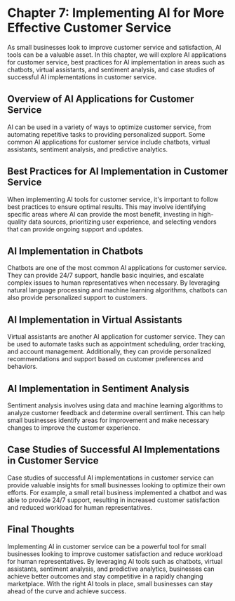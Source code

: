 Chapter 7: Implementing AI for More Effective Customer Service
==============================================================

As small businesses look to improve customer service and satisfaction, AI tools can be a valuable asset. In this chapter, we will explore AI applications for customer service, best practices for AI implementation in areas such as chatbots, virtual assistants, and sentiment analysis, and case studies of successful AI implementations in customer service.

Overview of AI Applications for Customer Service
------------------------------------------------

AI can be used in a variety of ways to optimize customer service, from automating repetitive tasks to providing personalized support. Some common AI applications for customer service include chatbots, virtual assistants, sentiment analysis, and predictive analytics.

Best Practices for AI Implementation in Customer Service
--------------------------------------------------------

When implementing AI tools for customer service, it's important to follow best practices to ensure optimal results. This may involve identifying specific areas where AI can provide the most benefit, investing in high-quality data sources, prioritizing user experience, and selecting vendors that can provide ongoing support and updates.

AI Implementation in Chatbots
-----------------------------

Chatbots are one of the most common AI applications for customer service. They can provide 24/7 support, handle basic inquiries, and escalate complex issues to human representatives when necessary. By leveraging natural language processing and machine learning algorithms, chatbots can also provide personalized support to customers.

AI Implementation in Virtual Assistants
---------------------------------------

Virtual assistants are another AI application for customer service. They can be used to automate tasks such as appointment scheduling, order tracking, and account management. Additionally, they can provide personalized recommendations and support based on customer preferences and behaviors.

AI Implementation in Sentiment Analysis
---------------------------------------

Sentiment analysis involves using data and machine learning algorithms to analyze customer feedback and determine overall sentiment. This can help small businesses identify areas for improvement and make necessary changes to improve the customer experience.

Case Studies of Successful AI Implementations in Customer Service
-----------------------------------------------------------------

Case studies of successful AI implementations in customer service can provide valuable insights for small businesses looking to optimize their own efforts. For example, a small retail business implemented a chatbot and was able to provide 24/7 support, resulting in increased customer satisfaction and reduced workload for human representatives.

Final Thoughts
--------------

Implementing AI in customer service can be a powerful tool for small businesses looking to improve customer satisfaction and reduce workload for human representatives. By leveraging AI tools such as chatbots, virtual assistants, sentiment analysis, and predictive analytics, businesses can achieve better outcomes and stay competitive in a rapidly changing marketplace. With the right AI tools in place, small businesses can stay ahead of the curve and achieve success.
